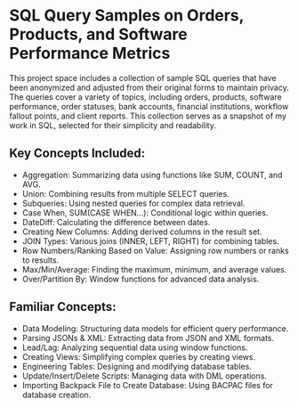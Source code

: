 # SQL Query Samples on Orders, Products, and Software Performance Metrics

This project space includes a collection of sample SQL queries that have been anonymized and adjusted from their original forms to maintain privacy. The queries cover a variety of topics, including orders, products, software performance, order statuses, bank accounts, financial institutions, workflow fallout points, and client reports. This collection serves as a snapshot of my work in SQL, selected for their simplicity and readability.

## Key Concepts Included:
- Aggregation: Summarizing data using functions like SUM, COUNT, and AVG.
- Union: Combining results from multiple SELECT queries.
- Subqueries: Using nested queries for complex data retrieval.
- Case When, SUM(CASE WHEN...): Conditional logic within queries.
- DateDiff: Calculating the difference between dates.
- Creating New Columns: Adding derived columns in the result set.
- JOIN Types: Various joins (INNER, LEFT, RIGHT) for combining tables.
- Row Numbers/Ranking Based on Value: Assigning row numbers or ranks to results.
- Max/Min/Average: Finding the maximum, minimum, and average values.
- Over/Partition By: Window functions for advanced data analysis.
## Familiar Concepts:
- Data Modeling: Structuring data models for efficient query performance.
- Parsing JSONs & XML: Extracting data from JSON and XML formats.
- Lead/Lag: Analyzing sequential data using window functions.
- Creating Views: Simplifying complex queries by creating views.
- Engineering Tables: Designing and modifying database tables.
- Update/Insert/Delete Scripts: Managing data with DML operations.
- Importing Backpack File to Create Database: Using BACPAC files for database creation.

